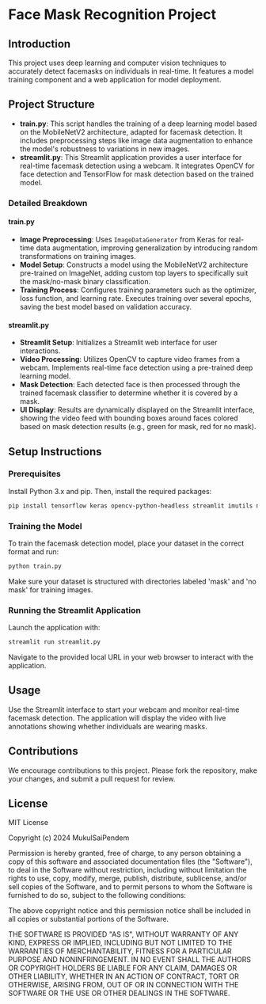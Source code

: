 # Face Mask Recognition Project

## Introduction
This project uses deep learning and computer vision techniques to accurately detect facemasks on individuals in real-time. It features a model training component and a web application for model deployment.

## Project Structure
- **train.py**: This script handles the training of a deep learning model based on the MobileNetV2 architecture, adapted for facemask detection. It includes preprocessing steps like image data augmentation to enhance the model's robustness to variations in new images.
- **streamlit.py**: This Streamlit application provides a user interface for real-time facemask detection using a webcam. It integrates OpenCV for face detection and TensorFlow for mask detection based on the trained model.

### Detailed Breakdown
#### train.py
- **Image Preprocessing**: Uses `ImageDataGenerator` from Keras for real-time data augmentation, improving generalization by introducing random transformations on training images.
- **Model Setup**: Constructs a model using the MobileNetV2 architecture pre-trained on ImageNet, adding custom top layers to specifically suit the mask/no-mask binary classification.
- **Training Process**: Configures training parameters such as the optimizer, loss function, and learning rate. Executes training over several epochs, saving the best model based on validation accuracy.

#### streamlit.py
- **Streamlit Setup**: Initializes a Streamlit web interface for user interactions.
- **Video Processing**: Utilizes OpenCV to capture video frames from a webcam. Implements real-time face detection using a pre-trained deep learning model.
- **Mask Detection**: Each detected face is then processed through the trained facemask classifier to determine whether it is covered by a mask.
- **UI Display**: Results are dynamically displayed on the Streamlit interface, showing the video feed with bounding boxes around faces colored based on mask detection results (e.g., green for mask, red for no mask).

## Setup Instructions
### Prerequisites
Install Python 3.x and pip. Then, install the required packages:
```bash
pip install tensorflow keras opencv-python-headless streamlit imutils numpy
```

### Training the Model
To train the facemask detection model, place your dataset in the correct format and run:
```bash
python train.py
```
Make sure your dataset is structured with directories labeled 'mask' and 'no mask' for training images.

### Running the Streamlit Application
Launch the application with:
```bash
streamlit run streamlit.py
```
Navigate to the provided local URL in your web browser to interact with the application.

## Usage
Use the Streamlit interface to start your webcam and monitor real-time facemask detection. The application will display the video with live annotations showing whether individuals are wearing masks.

## Contributions
We encourage contributions to this project. Please fork the repository, make your changes, and submit a pull request for review.

## License
MIT License

Copyright (c) 2024 MukulSaiPendem

Permission is hereby granted, free of charge, to any person obtaining a copy
of this software and associated documentation files (the "Software"), to deal
in the Software without restriction, including without limitation the rights
to use, copy, modify, merge, publish, distribute, sublicense, and/or sell
copies of the Software, and to permit persons to whom the Software is
furnished to do so, subject to the following conditions:

The above copyright notice and this permission notice shall be included in all
copies or substantial portions of the Software.

THE SOFTWARE IS PROVIDED "AS IS", WITHOUT WARRANTY OF ANY KIND, EXPRESS OR
IMPLIED, INCLUDING BUT NOT LIMITED TO THE WARRANTIES OF MERCHANTABILITY,
FITNESS FOR A PARTICULAR PURPOSE AND NONINFRINGEMENT. IN NO EVENT SHALL THE
AUTHORS OR COPYRIGHT HOLDERS BE LIABLE FOR ANY CLAIM, DAMAGES OR OTHER
LIABILITY, WHETHER IN AN ACTION OF CONTRACT, TORT OR OTHERWISE, ARISING FROM,
OUT OF OR IN CONNECTION WITH THE SOFTWARE OR THE USE OR OTHER DEALINGS IN THE
SOFTWARE.
